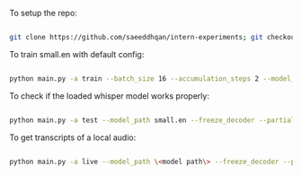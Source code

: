 To setup the repo:
```bash

git clone https://github.com/saeeddhqan/intern-experiments; git checkout whisper; pip install -r requirements.txt; apt install libsox-dev; wandb login;
```

To train small.en with default config: 
```bash

python main.py -a train --batch_size 16 --accumulation_steps 2 --model_path small.en --freeze_decoder --partial_test --dataset_name librispeech100h --wandb --dim 768 --nlayers 12 --epoch 20 --nheads 12
```

To check if the loaded whisper model works properly:
```bash

python main.py -a test --model_path small.en --freeze_decoder --partial_test --dataset_name librispeech100h --dim 768 --nlayers 12 --epoch 20 --nheads 12
```

To get transcripts of a local audio:
```bash

python main.py -a live --model_path \<model path\> --freeze_decoder --partial_test --dataset_name librispeech100h --dim \<model dim\> --nlayers \<model height\> --nheads \<model heads\>
```
